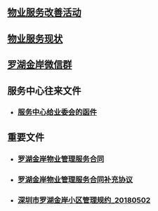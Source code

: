 
## [物业服务改善活动](/activity)
## [物业服务现状](/current)
## [罗湖金岸微信群](/contact)

## 服务中心往来文件
- ### [服务中心给业委会的函件](/from_services_centre/letters.html)

## 重要文件
- ### [罗湖金岸物业管理服务合同](/document/罗湖金岸物业管理服务合同.pdf)
- ### [罗湖金岸物业管理服务合同补充协议](/document/罗湖金岸物业管理服务合同补充协议.pdf)
- ### [深圳市罗湖金岸小区管理规约_20180502](/document/深圳市罗湖金岸小区管理规约_20180502.pdf)


<!--

# [业主寻找组织](/contact)
# 小区物业服务情况



## 清洁卫生

## 电梯

-->


